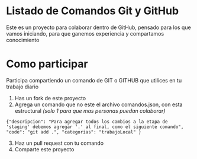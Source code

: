 # Listado de Comandos Git y GitHub

Este es un proyecto para colaborar dentro de GitHub, pensado para los que vamos iniciando, para que ganemos experiencia y compartamos conocimiento 


# Como participar

Participa compartiendo un comando de GIT o GITHUB que utilices en tu trabajo diario

 1. Has un fork de este proyecto
 2. Agrega un comando que no este el archivo comandos.json, con esta estructural *(solo 1 para que mas personas puedan colaborar)*
 
`{"descripcion": "Para agregar todos los cambios a la etapa de 'staging' debemos agregar '.' al final, como el siguiente comando",
"code": "git add .",
"categorias": "trabajoLocal"
}`

 3. Haz un pull request con tu comando
 4. Comparte este proyecto 
